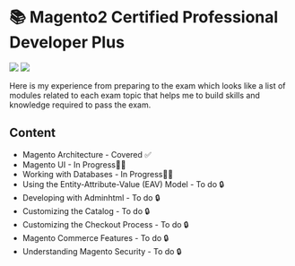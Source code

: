 <p align="center">
    <h1>📚 Magento2 Certified Professional Developer Plus</h1>
    <img src="https://img.shields.io/badge/WIP-Work%20In%20Progress-yellow.svg" />
    <a href="https://u.magento.com/magento-2-certified-professional-developer-plus"><img src="https://img.shields.io/badge/Guide-Official%20Preparation%20Guide-orange.svg?logo=magento" /></a>
</p>

Here is my experience from preparing to the exam which looks like a list of modules related to each exam topic that helps me to build skills and knowledge required to pass the exam.

## Content
* Magento Architecture - Covered ✅
* Magento UI - In Progress👷‍♂️
* Working with Databases - In Progress👷‍♂️
* Using the Entity-Attribute-Value (EAV) Model - To do 🔒
* Developing with Adminhtml - To do 🔒
* Customizing the Catalog - To do 🔒
* Customizing the Checkout Process - To do 🔒
* Magento Commerce Features - To do 🔒
* Understanding Magento Security - To do 🔒
